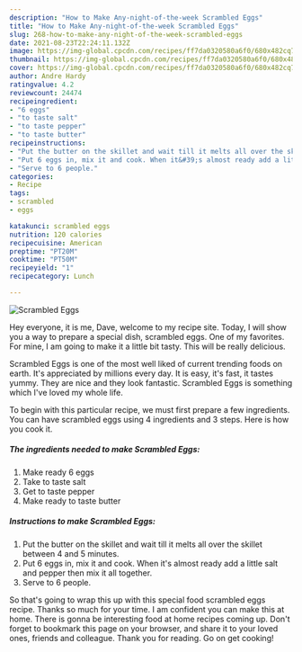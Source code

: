 ```yaml
---
description: "How to Make Any-night-of-the-week Scrambled Eggs"
title: "How to Make Any-night-of-the-week Scrambled Eggs"
slug: 268-how-to-make-any-night-of-the-week-scrambled-eggs
date: 2021-08-23T22:24:11.132Z
image: https://img-global.cpcdn.com/recipes/ff7da0320580a6f0/680x482cq70/scrambled-eggs-recipe-main-photo.jpg
thumbnail: https://img-global.cpcdn.com/recipes/ff7da0320580a6f0/680x482cq70/scrambled-eggs-recipe-main-photo.jpg
cover: https://img-global.cpcdn.com/recipes/ff7da0320580a6f0/680x482cq70/scrambled-eggs-recipe-main-photo.jpg
author: Andre Hardy
ratingvalue: 4.2
reviewcount: 24474
recipeingredient:
- "6 eggs"
- "to taste salt"
- "to taste pepper"
- "to taste butter"
recipeinstructions:
- "Put the butter on the skillet and wait till it melts all over the skillet between 4 and 5 minutes."
- "Put 6 eggs in, mix it and cook. When it&#39;s almost ready add a little salt and pepper then mix it all together."
- "Serve to 6 people."
categories:
- Recipe
tags:
- scrambled
- eggs

katakunci: scrambled eggs 
nutrition: 120 calories
recipecuisine: American
preptime: "PT20M"
cooktime: "PT50M"
recipeyield: "1"
recipecategory: Lunch

---
```



![Scrambled Eggs](https://img-global.cpcdn.com/recipes/ff7da0320580a6f0/680x482cq70/scrambled-eggs-recipe-main-photo.jpg)

Hey everyone, it is me, Dave, welcome to my recipe site. Today, I will show you a way to prepare a special dish, scrambled eggs. One of my favorites. For mine, I am going to make it a little bit tasty. This will be really delicious.

Scrambled Eggs is one of the most well liked of current trending foods on earth. It's appreciated by millions every day. It is easy, it's fast, it tastes yummy. They are nice and they look fantastic. Scrambled Eggs is something which I've loved my whole life.




To begin with this particular recipe, we must first prepare a few ingredients. You can have scrambled eggs using 4 ingredients and 3 steps. Here is how you cook it.

<!--inarticleads1-->

##### The ingredients needed to make Scrambled Eggs:

1. Make ready 6 eggs
1. Take to taste salt
1. Get to taste pepper
1. Make ready to taste butter




<!--inarticleads2-->

##### Instructions to make Scrambled Eggs:

1. Put the butter on the skillet and wait till it melts all over the skillet between 4 and 5 minutes.
1. Put 6 eggs in, mix it and cook. When it&#39;s almost ready add a little salt and pepper then mix it all together.
1. Serve to 6 people.




So that's going to wrap this up with this special food scrambled eggs recipe. Thanks so much for your time. I am confident you can make this at home. There is gonna be interesting food at home recipes coming up. Don't forget to bookmark this page on your browser, and share it to your loved ones, friends and colleague. Thank you for reading. Go on get cooking!
